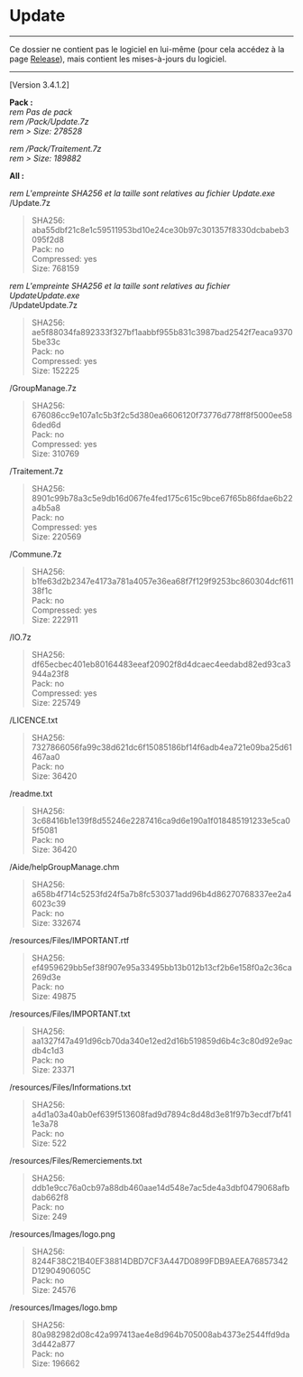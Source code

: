 # Update

---

Ce dossier ne contient pas le logiciel en lui-même (pour cela accédez à la page [Release](https://github.com/GroupManage/GroupManage/releases)), mais contient les mises-à-jours du logiciel.

---

[Version 3.4.1.2]

**Pack :**  
_rem Pas de pack_  
_rem /Pack/Update.7z_  
_rem > Size: 278528_  

_rem /Pack/Traitement.7z_  
_rem > Size: 189882_  

**All :**

_rem L'empreinte SHA256 et la taille sont relatives au fichier Update.exe_  
/Update.7z  
> SHA256: aba55dbf21c8e1c59511953bd10e24ce30b97c301357f8330dcbabeb3095f2d8  
> Pack: no  
> Compressed: yes  
> Size: 768159  

_rem L'empreinte SHA256 et la taille sont relatives au fichier UpdateUpdate.exe_  
/UpdateUpdate.7z  
> SHA256: ae5f88034fa892333f327bf1aabbf955b831c3987bad2542f7eaca93705be33c  
> Pack: no  
> Compressed: yes  
> Size: 152225 

/GroupManage.7z  
> SHA256: 676086cc9e107a1c5b3f2c5d380ea6606120f73776d778ff8f5000ee586ded6d  
> Pack: no  
> Compressed: yes  
> Size: 310769 

/Traitement.7z  
> SHA256: 8901c99b78a3c5e9db16d067fe4fed175c615c9bce67f65b86fdae6b22a4b5a8  
> Pack: no  
> Compressed: yes  
> Size: 220569  

/Commune.7z  
> SHA256: b1fe63d2b2347e4173a781a4057e36ea68f7f129f9253bc860304dcf61138f1c  
> Pack: no  
> Compressed: yes  
> Size: 222911  

/IO.7z  
> SHA256: df65ecbec401eb80164483eeaf20902f8d4dcaec4eedabd82ed93ca3944a23f8  
> Pack: no  
> Compressed: yes  
> Size: 225749  

/LICENCE.txt  
> SHA256: 7327866056fa99c38d621dc6f15085186bf14f6adb4ea721e09ba25d61467aa0  
> Pack: no  
> Size: 36420  

/readme.txt  
> SHA256: 3c68416b1e139f8d55246e2287416ca9d6e190a1f018485191233e5ca05f5081  
> Pack: no  
> Size: 36420  

/Aide/helpGroupManage.chm  
> SHA256: a658b4f714c5253fd24f5a7b8fc530371add96b4d86270768337ee2a46023c39  
> Pack: no  
> Size: 332674  

/resources/Files/IMPORTANT.rtf 
> SHA256: ef4959629bb5ef38f907e95a33495bb13b012b13cf2b6e158f0a2c36ca269d3e  
> Pack: no  
> Size: 49875  

/resources/Files/IMPORTANT.txt 
> SHA256: aa1327f47a491d96cb70da340e12ed2d16b519859d6b4c3c80d92e9acdb4c1d3  
> Pack: no  
> Size: 23371  

/resources/Files/Informations.txt 
> SHA256: a4d1a03a40ab0ef639f513608fad9d7894c8d48d3e81f97b3ecdf7bf411e3a78  
> Pack: no  
> Size: 522  

/resources/Files/Remerciements.txt 
> SHA256: ddb1e9cc76a0cb97a88db460aae14d548e7ac5de4a3dbf0479068afbdab662f8  
> Pack: no  
> Size: 249  

/resources/Images/logo.png  
> SHA256: 8244F38C21B40EF38814DBD7CF3A447D0899FDB9AEEA76857342D1290490605C  
> Pack: no  
> Size: 24576  

/resources/Images/logo.bmp  
> SHA256: 80a982982d08c42a997413ae4e8d964b705008ab4373e2544ffd9da3d442a877  
> Pack: no  
> Size: 196662  
